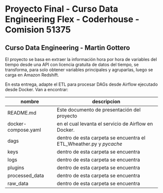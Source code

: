 # Proyecto Final - Curso Data Engineering Flex - Coderhouse - Comision 51375
## Curso Data Engineering - Martin Gottero

El proyecto se basa en extraer la información hora por hora de variables del tiempo desde una API con licencia gratuita de datos del tiempo, se transforma, para solo obtener variables principales y agruparlas, luego se carga en Amazon Redshift.

En esta entrega, adapte el ETL para procesar DAGs  desde Airflow ejecutado desde Docker.
Van a encontrar:


| nombre | descripcion |
| --- | --- |
| README.md | Este documento de presentación del proyecto |
| docker-compose.yaml |  en el cual levanta el servicio de Airflow en Docker. |
| dags | dentro de esta carpeta se encuentra el ETL_Wheather.py y _pycache_ |
| keys |   dentro de esta carpeta se encuentra |
| logs |   dentro de esta carpeta se encuentra |
| plugins |  dentro de esta carpeta se encuentra |
| processed_data |   dentro de esta carpeta se encuentra |
| raw_data |   dentro de esta carpeta se encuentra |


